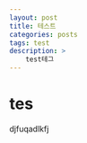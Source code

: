 ```yaml
---
layout: post
title: 테스트
categories: posts
tags: test
description: >
    test테그
---
```



# tes
djfuqadlkfj